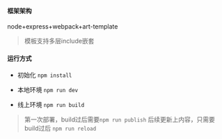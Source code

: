 #### 框架架构
node+express+webpack+art-template

> 模板支持多层include嵌套


#### 运行方式
 - 初始化 `npm install`    
 
 - 本地环境 `npm run dev`
 
 - 线上环境 `npm run build` 
 > 第一次部署，build过后需要`npm run publish`
 > 后续更新上内容，只需要build过后 `npm run reload`
  
